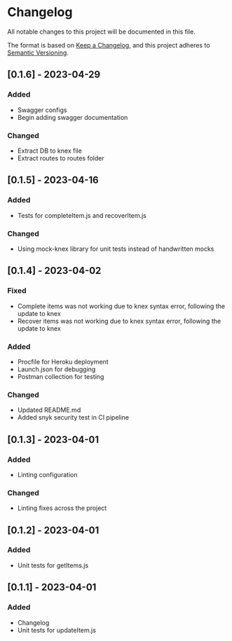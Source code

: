 # Changelog

All notable changes to this project will be documented in this file.

The format is based on [Keep a Changelog](https://keepachangelog.com/en/1.0.0/), and this project adheres to [Semantic Versioning](https://semver.org/spec/v2.0.0.html).

## [0.1.6] - 2023-04-29
### Added
- Swagger configs
- Begin adding swagger documentation

### Changed
- Extract DB to knex file
- Extract routes to routes folder

## [0.1.5] - 2023-04-16
### Added
- Tests for completeItem.js and recoverItem.js

### Changed
- Using mock-knex library for unit tests instead of handwritten mocks

## [0.1.4] - 2023-04-02
### Fixed
- Complete items was not working due to knex syntax error, following the update to knex
- Recover items was not working due to knex syntax error, following the update to knex

### Added
- Procfile for Heroku deployment
- Launch.json for debugging
- Postman collection for testing

### Changed
- Updated README.md
- Added snyk security test in CI pipeline

## [0.1.3] - 2023-04-01
### Added
- Linting configuration
### Changed
- Linting fixes across the project

## [0.1.2] - 2023-04-01
### Added
- Unit tests for getItems.js

## [0.1.1] - 2023-04-01
### Added
- Changelog
- Unit tests for updateItem.js
